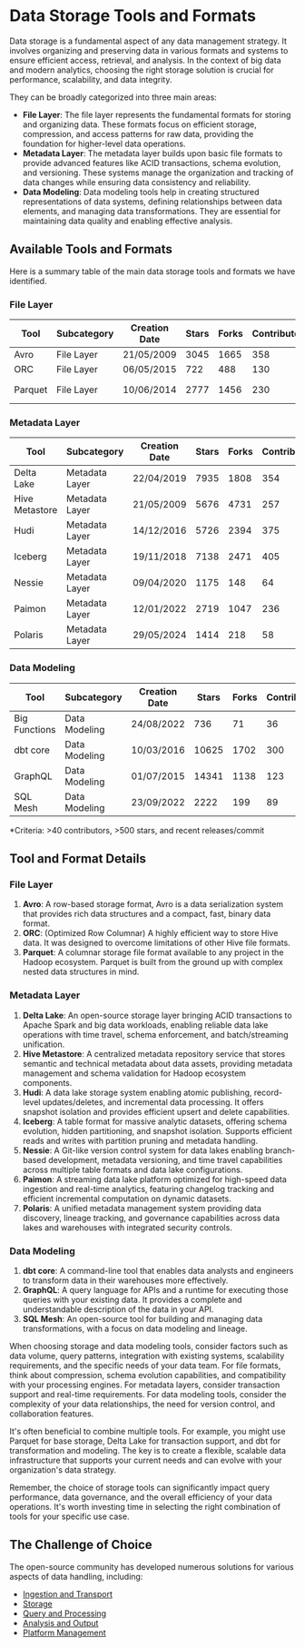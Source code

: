 # Data Storage Tools and Formats

Data storage is a fundamental aspect of any data management strategy. It involves organizing and preserving data in various formats and systems to ensure efficient access, retrieval, and analysis. In the context of big data and modern analytics, choosing the right storage solution is crucial for performance, scalability, and data integrity.

They can be broadly categorized into three main areas:
- **File Layer**: The file layer represents the fundamental formats for storing and organizing data. These formats focus on efficient storage, compression, and access patterns for raw data, providing the foundation for higher-level data operations.
- **Metadata Layer**: The metadata layer builds upon basic file formats to provide advanced features like ACID transactions, schema evolution, and versioning. These systems manage the organization and tracking of data changes while ensuring data consistency and reliability.
- **Data Modeling**: Data modeling tools help in creating structured representations of data systems, defining relationships between data elements, and managing data transformations. They are essential for maintaining data quality and enabling effective analysis.

## Available Tools and Formats

Here is a summary table of the main data storage tools and formats we have identified.

### File Layer

| Tool | Subcategory | Creation Date | Stars | Forks | Contributors | Last Release | Latest Commit | Meets Criteria* | Link |
|---|---|---|---|---|---|---|---|---|---|
| Avro | File Layer | 21/05/2009 | 3045 | 1665 | 358 | 05/08/2024 | 01/04/2025 | Yes | https://github.com/apache/avro |
| ORC | File Layer | 06/05/2015 | 722 | 488 | 130 | 20/03/2025 | 08/04/2025 | Yes | https://github.com/apache/orc |
| Parquet | File Layer | 10/06/2014 | 2777 | 1456 | 230 | 14/03/2025 | 31/03/2025 | Yes | https://github.com/apache/parquet-mr |

### Metadata Layer

| Tool | Subcategory | Creation Date | Stars | Forks | Contributors | Last Release | Latest Commit | Meets Criteria* | Link |
|---|---|---|---|---|---|---|---|---|---|
| Delta Lake | Metadata Layer | 22/04/2019 | 7935 | 1808 | 354 | 06/01/2025 | 09/04/2025 | Yes | https://github.com/delta-io/delta |
| Hive Metastore | Metadata Layer | 21/05/2009 | 5676 | 4731 | 257 | N/A | 09/04/2025 | Yes | https://github.com/apache/hive |
| Hudi | Metadata Layer | 14/12/2016 | 5726 | 2394 | 375 | 19/02/2025 | 09/04/2025 | Yes | https://github.com/apache/hudi |
| Iceberg | Metadata Layer | 19/11/2018 | 7138 | 2471 | 405 | 19/03/2025 | 09/04/2025 | Yes | https://github.com/apache/iceberg |
| Nessie | Metadata Layer | 09/04/2020 | 1175 | 148 | 64 | 08/04/2025 | 09/04/2025 | Yes | https://github.com/projectnessie/nessie |
| Paimon | Metadata Layer | 12/01/2022 | 2719 | 1047 | 236 | N/A | 09/04/2025 | Yes | https://github.com/apache/paimon |
| Polaris | Metadata Layer | 29/05/2024 | 1414 | 218 | 58 | 25/02/2025 | 09/04/2025 | Yes | https://github.com/apache/polaris |

### Data Modeling

| Tool | Subcategory | Creation Date | Stars | Forks | Contributors | Last Release | Latest Commit | Meets Criteria* | Link |
|---|---|---|---|---|---|---|---|---|---|
| Big Functions | Data Modeling | 24/08/2022 | 736 | 71 | 36 | 02/04/2025 | 02/04/2025 | No | https://github.com/unytics/bigfunctions |
| dbt core | Data Modeling | 10/03/2016 | 10625 | 1702 | 300 | 02/04/2025 | 09/04/2025 | Yes | https://github.com/dbt-labs/dbt-core |
| GraphQL | Data Modeling | 01/07/2015 | 14341 | 1138 | 123 | 27/10/2021 | 03/04/2025 | Yes | https://github.com/graphql/graphql-spec |
| SQL Mesh | Data Modeling | 23/09/2022 | 2222 | 199 | 89 | 09/04/2025 | 09/04/2025 | Yes | https://github.com/TobikoData/sqlmesh |

*Criteria: >40 contributors, >500 stars, and recent releases/commit

## Tool and Format Details

### File Layer

1. **Avro**: A row-based storage format, Avro is a data serialization system that provides rich data structures and a compact, fast, binary data format.
2. **ORC**: (Optimized Row Columnar) A highly efficient way to store Hive data. It was designed to overcome limitations of other Hive file formats.
3. **Parquet**: A columnar storage file format available to any project in the Hadoop ecosystem. Parquet is built from the ground up with complex nested data structures in mind.

### Metadata Layer

1. **Delta Lake**: An open-source storage layer bringing ACID transactions to Apache Spark and big data workloads, enabling reliable data lake operations with time travel, schema enforcement, and batch/streaming unification.
2. **Hive Metastore**: A centralized metadata repository service that stores semantic and technical metadata about data assets, providing metadata management and schema validation for Hadoop ecosystem components.
3. **Hudi**: A data lake storage system enabling atomic publishing, record-level updates/deletes, and incremental data processing. It offers snapshot isolation and provides efficient upsert and delete capabilities.
4. **Iceberg**: A table format for massive analytic datasets, offering schema evolution, hidden partitioning, and snapshot isolation. Supports efficient reads and writes with partition pruning and metadata handling.
5. **Nessie**: A Git-like version control system for data lakes enabling branch-based development, metadata versioning, and time travel capabilities across multiple table formats and data lake configurations.
6. **Paimon**: A streaming data lake platform optimized for high-speed data ingestion and real-time analytics, featuring changelog tracking and efficient incremental computation on dynamic datasets.
7. **Polaris**: A unified metadata management system providing data discovery, lineage tracking, and governance capabilities across data lakes and warehouses with integrated security controls.

### Data Modeling

1. **dbt core**: A command-line tool that enables data analysts and engineers to transform data in their warehouses more effectively.
2. **GraphQL**: A query language for APIs and a runtime for executing those queries with your existing data. It provides a complete and understandable description of the data in your API.
3. **SQL Mesh**: An open-source tool for building and managing data transformations, with a focus on data modeling and lineage.

When choosing storage and data modeling tools, consider factors such as data volume, query patterns, integration with existing systems, scalability requirements, and the specific needs of your data team. For file formats, think about compression, schema evolution capabilities, and compatibility with your processing engines. For metadata layers, consider transaction support and real-time requirements. For data modeling tools, consider the complexity of your data relationships, the need for version control, and collaboration features.

It's often beneficial to combine multiple tools. For example, you might use Parquet for base storage, Delta Lake for transaction support, and dbt for transformation and modeling. The key is to create a flexible, scalable data infrastructure that supports your current needs and can evolve with your organization's data strategy.

Remember, the choice of storage tools can significantly impact query performance, data governance, and the overall efficiency of your data operations. It's worth investing time in selecting the right combination of tools for your specific use case.

## The Challenge of Choice
The open-source community has developed numerous solutions for various aspects of data handling, including:
- [Ingestion and Transport](01.ingestion_and_transport.md)
- [Storage](02.storage.md)
- [Query and Processing](03.query_and_processing.md)
- [Analysis and Output](04.analysis_and_output.md)
- [Platform Management](05.platform_management.md)